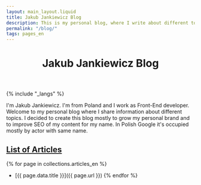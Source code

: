 ```yaml
---
layout: main_layout.liquid
title: Jakub Jankiewicz Blog
description: This is my personal blog, where I write about different topics that interests me.
permalink: "/blog/"
tags: pages_en
---
```


<header>
 <h1>Jakub Jankiewicz Blog</h1>
</header>

{% include "_langs" %}

I'm Jakub Jankiewicz. I'm from Poland and I work as Front-End developer.
Welcome to my personal blog where I share information about different topics.
I decided to create this blog mostly to grow my personal brand and to improve
SEO of my content for my name. In Polish Google it's occupied mostly by actor
with same name.

<span id="list-of-articles"></span>
## [List of Articles](#list-of-articles)

{% for page in collections.articles_en %}
* [{{ page.data.title }}]({{ page.url }})
{% endfor %}
